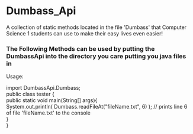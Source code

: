# Dumbass_Api
A collection of static methods located in the file 'Dumbass' that Computer Science 1 students can use to make their easy lives even easier!

<h3>The Following Methods can be used by putting the DumbassApi into the directory you care putting you java files in</h3>

Usage:
<p>
import DumbassApi.Dumbass;<br>
public class tester {<br>
	public static void main(String[] args){<br>
		System.out.println( Dumbass.readFileAt("fileName.txt", 6) ); // prints line 6 of file 'fileName.txt' to the console  <br>
	} <br>
} <br>
</p>

